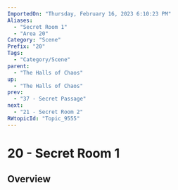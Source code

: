 ```yaml
---
ImportedOn: "Thursday, February 16, 2023 6:10:23 PM"
Aliases:
  - "Secret Room 1"
  - "Area 20"
Category: "Scene"
Prefix: "20"
Tags:
  - "Category/Scene"
parent:
  - "The Halls of Chaos"
up:
  - "The Halls of Chaos"
prev:
  - "37 - Secret Passage"
next:
  - "21 - Secret Room 2"
RWtopicId: "Topic_9555"
---
```

# 20 - Secret Room 1
## Overview
